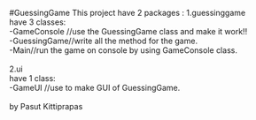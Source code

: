 #GuessingGame
This project have 2 packages : 
1.guessinggame<br />
have 3 classes:<br />
-GameConsole //use the GuessingGame class and make it work!!<br />
-GuessingGame//write all the method for the game.<br />
-Main//run the game on console by using GameConsole class.<br />
<br />
2.ui<br />
have 1 class:<br />
-GameUI //use to make GUI of GuessingGame.<br />
<br />
by Pasut Kittiprapas
